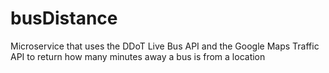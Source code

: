 # busDistance
Microservice that uses the DDoT Live Bus API and the Google Maps Traffic API to return how many minutes away a bus is from a location
